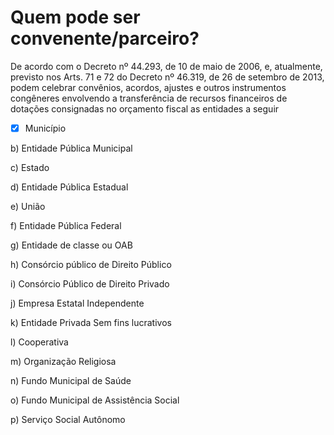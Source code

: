 # Quem pode ser convenente/parceiro?

De acordo com o Decreto nº 44.293, de 10 de maio de 2006, e, atualmente, previsto nos Arts. 71 e 72 do Decreto nº 46.319, de 26 de setembro de 2013, podem celebrar convênios, acordos, ajustes e outros instrumentos congêneres envolvendo a transferência de recursos financeiros de dotações consignadas no orçamento fiscal as entidades a seguir

* [x] Município

b\)    Entidade Pública Municipal

c\)    Estado

d\)    Entidade Pública Estadual

e\)    União

f\)     Entidade Pública Federal

g\)    Entidade de classe ou OAB

h\)    Consórcio público de Direito Público

i\)     Consórcio Público de Direito Privado

j\)     Empresa Estatal Independente

k\)    Entidade Privada Sem fins lucrativos

l\)     Cooperativa

m\)  Organização Religiosa

n\)    Fundo Municipal de Saúde

o\)    Fundo Municipal de Assistência Social

p\)    Serviço Social Autônomo


